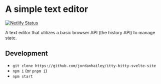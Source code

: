 # A simple text editor 
[![Netlify Status](https://api.netlify.com/api/v1/badges/8f6995a1-0411-479e-8fbd-a79a2f989655/deploy-status)](https://app.netlify.com/sites/determined-bose-483d83/deploys)


A text editor that utilizes a basic browser API (the history API) to manage state.

## Development
- `git clone https://github.com/jordanhailey/itty-bitty-svelte-site`
- `npm i` (or `pnpm i`)
- `npm start`
